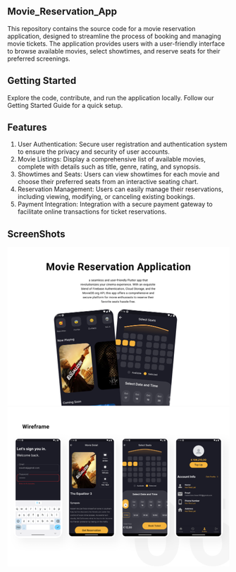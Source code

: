 ## Movie_Reservation_App

This repository contains the source code for a movie reservation application, designed to streamline the process of booking and managing movie tickets. The application provides users with a user-friendly interface to browse available movies, select showtimes, and reserve seats for their preferred screenings.

## Getting Started

Explore the code, contribute, and run the application locally. Follow our Getting Started Guide for a quick setup.

## Features
1. User Authentication: 
        Secure user registration and authentication system to ensure the privacy and security of user accounts.
2. Movie Listings: 
        Display a comprehensive list of available movies, complete with details such as title, genre, rating, and synopsis.
3. Showtimes and Seats: 
        Users can view showtimes for each movie and choose their preferred seats from an interactive seating chart.
4. Reservation Management: 
        Users can easily manage their reservations, including viewing, modifying, or canceling existing bookings.
5. Payment Integration: 
        Integration with a secure payment gateway to facilitate online transactions for ticket reservations.

## ScreenShots 
![](assets/Frame.png)
![](assets/Wireframe.png)

